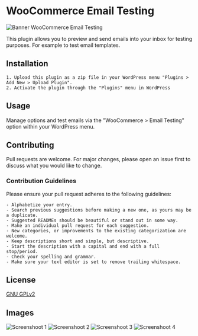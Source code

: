 # WooCommerce Email Testing
![Banner WooCommerce Email Testing](https://s3.amazonaws.com/images.themes.email/wc-email-testing/banner.png)

This plugin allows you to preview and send emails into your inbox for testing purposes. For example to test email templates.

## Installation

    1. Upload this plugin as a zip file in your WordPress menu "Plugins > Add New > Upload Plugin".
    2. Activate the plugin through the "Plugins" menu in WordPress

## Usage
Manage options and test emails via the "WooCommerce > Email Testing" option within your WordPress menu.

## Contributing
Pull requests are welcome. For major changes, please open an issue first to discuss what you would like to change.

### Contribution Guidelines
Please ensure your pull request adheres to the following guidelines:

    - Alphabetize your entry.
    - Search previous suggestions before making a new one, as yours may be a duplicate.
    - Suggested READMEs should be beautiful or stand out in some way.
    - Make an individual pull request for each suggestion.
    - New categories, or improvements to the existing categorization are welcome.
    - Keep descriptions short and simple, but descriptive.
    - Start the description with a capital and end with a full stop/period.
    - Check your spelling and grammar.
    - Make sure your text editor is set to remove trailing whitespace.

## License
[GNU GPLv2](https://choosealicense.com/licenses/gpl-2.0/)

## Images
![Screenshoot 1](https://s3.amazonaws.com/images.themes.email/wc-email-testing/screen_1.png)
![Screenshoot 2](https://s3.amazonaws.com/images.themes.email/wc-email-testing/screen_2.png)
![Screenshoot 3](https://s3.amazonaws.com/images.themes.email/wc-email-testing/screen_3.png)
![Screenshoot 4](https://s3.amazonaws.com/images.themes.email/wc-email-testing/screen_4.png)